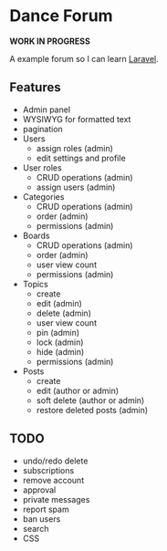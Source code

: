 # Dance Forum

**WORK IN PROGRESS**

A example forum so I can learn [Laravel](http://laravel.com).

## Features

- Admin panel
- WYSIWYG for formatted text
- pagination
- Users
  - assign roles (admin)
  - edit settings and profile
- User roles
  - CRUD operations (admin)
  - assign users (admin)
- Categories
  - CRUD operations (admin)
  - order (admin)
  - permissions (admin)
- Boards
  - CRUD operations (admin)
  - order (admin)
  - user view count
  - permissions (admin)
- Topics
  - create
  - edit (admin)
  - delete (admin)
  - user view count
  - pin (admin)
  - lock (admin)
  - hide (admin)
  - permissions (admin)
- Posts
  - create
  - edit (author or admin)
  - soft delete (author or admin)
  - restore deleted posts (admin)

## TODO

- undo/redo delete
- subscriptions
- remove account
- approval
- private messages
- report spam
- ban users
- search
- CSS
